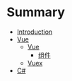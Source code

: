 # Summary

* [Introduction](README.md)
* [Vue]()
    * [Vue]()
        * [组件](vue/vue/component.md)
    * [Vuex]()
* [C#]()
        

